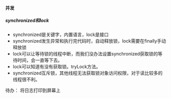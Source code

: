 #### 并发
##### synchronized和lock
- synchronized是关键字，内置语言，lock是接口
- synchronized发生异常和执行完代码时，自动释放锁，lock需要在finally手动释放锁
- lock可以让等待锁的线程中断，而我们没办法设置synchronized获取锁的等待时间，会一直等下去。
- lock可以知道有没有获取锁。tryLock方法。
- synchronized互斥锁，其他线程无法获取锁对象访问权限，对于读比较多的线程很不利。


待办：
将日志打印到屏幕上

